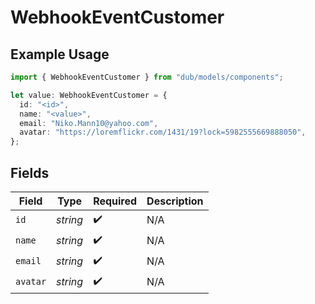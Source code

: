 # WebhookEventCustomer

## Example Usage

```typescript
import { WebhookEventCustomer } from "dub/models/components";

let value: WebhookEventCustomer = {
  id: "<id>",
  name: "<value>",
  email: "Niko.Mann10@yahoo.com",
  avatar: "https://loremflickr.com/1431/19?lock=5982555669888050",
};
```

## Fields

| Field              | Type               | Required           | Description        |
| ------------------ | ------------------ | ------------------ | ------------------ |
| `id`               | *string*           | :heavy_check_mark: | N/A                |
| `name`             | *string*           | :heavy_check_mark: | N/A                |
| `email`            | *string*           | :heavy_check_mark: | N/A                |
| `avatar`           | *string*           | :heavy_check_mark: | N/A                |